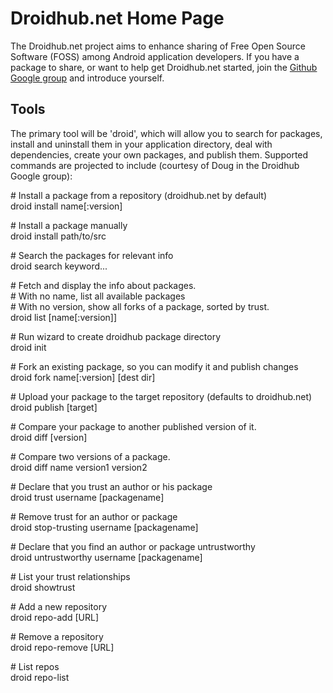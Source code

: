 # Droidhub.net Home Page

The Droidhub.net project aims to enhance sharing of Free Open Source Software
(FOSS) among Android application developers.  If you have a package to share,
or want to help get Droidhub.net started, join the [Github Google
group](http://groups.google.com/group/droidhub) and introduce yourself.

## Tools

The primary tool will be 'droid', which will allow you to search for packages,
install and uninstall them in your application directory, deal with
dependencies, create your own packages, and publish them.  Supported commands
are projected to include (courtesy of Doug in the Droidhub Google group):

\# Install a package from a repository (droidhub.net by default)  
droid install name[:version]

\# Install a package manually  
droid install path/to/src

\# Search the packages for relevant info  
droid search keyword...

\# Fetch and display the info about packages.  
\# With no name, list all available packages  
\# With no version, show all forks of a package, sorted by trust.  
droid list [name[:version]]

\# Run wizard to create droidhub package directory  
droid init

\# Fork an existing package, so you can modify it and publish changes  
droid fork name[:version] [dest dir]

\# Upload your package to the target repository (defaults to droidhub.net)  
droid publish [target]

\# Compare your package to another published version of it.  
droid diff [version]

\# Compare two versions of a package.  
droid diff name version1 version2

\# Declare that you trust an author or his package  
droid trust username [packagename]

\# Remove trust for an author or package  
droid stop-trusting username [packagename]

\# Declare that you find an author or package untrustworthy  
droid untrustworthy username [packagename]

\# List your trust relationships  
droid showtrust

\# Add a new repository  
droid repo-add [URL]

\# Remove a repository  
droid repo-remove [URL]

\# List repos  
droid repo-list
